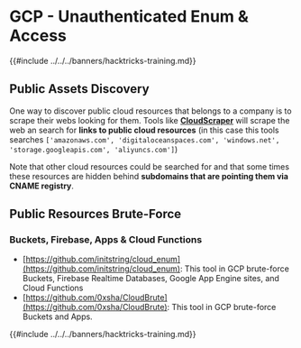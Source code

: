 # GCP - Unauthenticated Enum & Access

{{#include ../../../banners/hacktricks-training.md}}

## Public Assets Discovery

One way to discover public cloud resources that belongs to a company is to scrape their webs looking for them. Tools like [**CloudScraper**](https://github.com/jordanpotti/CloudScraper) will scrape the web an search for **links to public cloud resources** (in this case this tools searches `['amazonaws.com', 'digitaloceanspaces.com', 'windows.net', 'storage.googleapis.com', 'aliyuncs.com']`)

Note that other cloud resources could be searched for and that some times these resources are hidden behind **subdomains that are pointing them via CNAME registry**.

## Public Resources Brute-Force

### Buckets, Firebase, Apps & Cloud Functions

- [https://github.com/initstring/cloud_enum](https://github.com/initstring/cloud_enum): This tool in GCP brute-force Buckets, Firebase Realtime Databases, Google App Engine sites, and Cloud Functions
- [https://github.com/0xsha/CloudBrute](https://github.com/0xsha/CloudBrute): This tool in GCP brute-force Buckets and Apps.

{{#include ../../../banners/hacktricks-training.md}}



